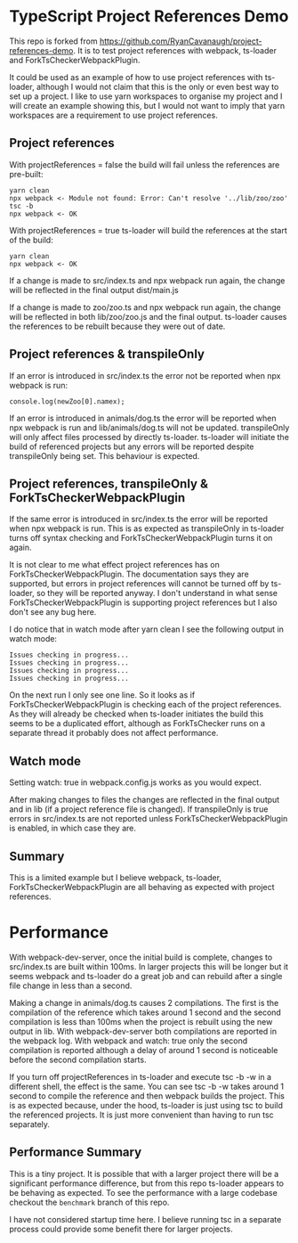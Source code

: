 # TypeScript Project References Demo

This repo is forked from https://github.com/RyanCavanaugh/project-references-demo.  It is to test project references with webpack, ts-loader and ForkTsCheckerWebpackPlugin.

It could be used as an example of how to use project references with ts-loader, although I would not claim that this is the only or even best way to set up a project.  I like to use yarn workspaces to organise my project and I will create an example showing this, but I would not want to imply that yarn workspaces are a requirement to use project references.

## Project references

With projectReferences = false the build will fail unless the references are pre-built:
```
yarn clean
npx webpack <- Module not found: Error: Can't resolve '../lib/zoo/zoo'
tsc -b
npx webpack <- OK
```

With projectReferences = true ts-loader will build the references at the start of the build:
```
yarn clean
npx webpack <- OK
```

If a change is made to src/index.ts and npx webpack run again, the change will be reflected in the final output dist/main.js

If a change is made to zoo/zoo.ts and npx webpack run again, the change will be reflected in both lib/zoo/zoo.js and the final output.  ts-loader causes the references to be rebuilt because they were out of date.

## Project references & transpileOnly

If an error is introduced in src/index.ts the error not be reported when npx webpack is run:
```
console.log(newZoo[0].namex);
```

If an error is introduced in animals/dog.ts the error will be reported when npx webpack is run and lib/animals/dog.ts will not be updated. transpileOnly will only affect files processed by directly ts-loader. ts-loader will initiate the build of referenced projects but any errors will be reported despite transpileOnly being set. This behaviour is expected.  

## Project references, transpileOnly & ForkTsCheckerWebpackPlugin

If the same error is introduced in src/index.ts the error will be reported when npx webpack is run.  This is as expected as transpileOnly in ts-loader turns off syntax checking and ForkTsCheckerWebpackPlugin turns it on again.

It is not clear to me what effect project references has on ForkTsCheckerWebpackPlugin.  The documentation says they are supported, but errors in project references will cannot be turned off by ts-loader, so they will be reported anyway.  I don't understand in what sense ForkTsCheckerWebpackPlugin is supporting project references but I also don't see any bug here.

I do notice that in watch mode after yarn clean I see the following output in watch mode:
```
Issues checking in progress...
Issues checking in progress...
Issues checking in progress...
Issues checking in progress...
```
On the next run I only see one line. So it looks as if ForkTsCheckerWebpackPlugin is checking each of the project references. As they will already be checked when ts-loader initiates the build this seems to be a duplicated effort, although as ForkTsChecker runs on a separate thread it probably does not affect performance.

## Watch mode

Setting watch: true in webpack.config.js works as you would expect.

After making changes to files the changes are reflected in the final output and in lib (if a project reference file is changed).  If transpileOnly is true errors in src/index.ts are not reported unless ForkTsCheckerWebpackPlugin is enabled, in which case they are.

## Summary

This is a limited example but I believe webpack, ts-loader, ForkTsCheckerWebpackPlugin are all behaving as expected with project references.

# Performance

With webpack-dev-server, once the initial build is complete, changes to src/index.ts are built within 100ms.  In larger projects this will be longer but it seems webpack and ts-loader do a great job and can rebuild after a single file change in less than a second.

Making a change in animals/dog.ts causes 2 compilations.  The first is the compilation of the reference which takes around 1 second and the second compilation is less than 100ms when the project is rebuilt using the new output in lib.  With webpack-dev-server both compilations are reported in the webpack log.  With webpack and watch: true only the second compilation is reported although a delay of around 1 second is noticeable before the second compilation starts.

If you turn off projectReferences in ts-loader and execute tsc -b -w in a different shell, the effect is the same.  You can see tsc -b -w takes around 1 second to compile the reference and then webpack builds the project. This is as expected because, under the hood, ts-loader is just using tsc to build the referenced projects.  It is just more convenient than having to run tsc separately.

## Performance Summary

This is a tiny project.  It is possible that with a larger project there will be a significant performance difference, but from this repo ts-loader appears to be behaving as expected.  To see the performance with a large codebase checkout the <code>benchmark</code> branch of this repo.

I have not considered startup time here.  I believe running tsc in a separate process could provide some benefit there for larger projects.